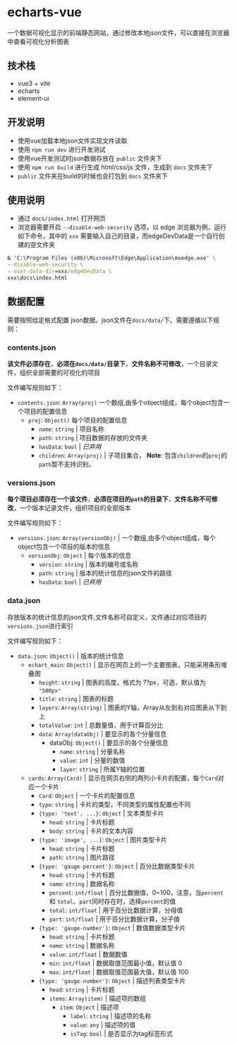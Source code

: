 # echarts-vue

一个数据可视化显示的前端静态网站，通过修改本地json文件，可以直接在浏览器中查看可视化分析图表

## 技术栈

- vue3 + vite
- echarts
- element-ui

## 开发说明

- 使用vue加载本地json文件实现文件读取
- 使用 `npm run dev` 进行开发测试
- 使用vue开发测试时json数据存放在 `public` 文件夹下
- 使用 `npm run build` 进行生成 html/css/js 文件，生成到 `docs` 文件夹下
- `public` 文件夹在build的时候也会打包到 `docs` 文件夹下

## 使用说明

- 通过 `docs/index.html` 打开网页
- 浏览器需要开启 `--disable-web-security` 选项，以 edge 浏览器为例，运行如下命令，其中的 `xxx` 需要输入自己的目录，而edgeDevData是一个自行创建的空文件夹

```bat
& 'C:\Program Files (x86)\Microsoft\Edge\Application\msedge.exe' \
--disable-web-security \
--user-data-dir=xxx/edgeDevData \
xxx\docs\index.html
```

## 数据配置

需要按照给定格式配置 json数据。json文件在`docs/data/`下。需要遵循以下规则：

### contents.json

**该文件必须存在**，**必须在`docs/data/`目录下**，**文件名称不可修改**，一个目录文件，组织全部需要的可视化的项目

文件编写规则如下：

- `contents.json`: `Array(proj)` 一个数组,由多个object组成，每个object包含一个项目的配置信息
  - `proj`: `Object()` 每个项目的配置信息
    - `name`: `string` | 项目名称
    - `path`: `string` | 项目数据的存放的文件夹
    - `hasData`: `bool` | *已弃用*
    - `children`: `Array(proj)` | 子项目集合， **Note**: 包含`children`的`proj`的`path`暂不支持识别。

### versions.json

**每个项目必须存在一个该文件**，**必须在项目的`path`的目录下**，**文件名称不可修改**，一个版本记录文件，组织项目的全部版本

文件编写规则如下：

- `versions.json`: `Array(versionObj)` | 一个数组,由多个object组成，每个object包含一个项目的版本的信息
  - `versionObj`: `Object` | 每个版本的信息
    - `version`: `string` | 版本的编号或名称
    - `path`: `string` | 版本的统计信息的json文件的路径
    - `hasData`: `bool` | *已弃用*

### data.json

存放版本的统计信息的json文件,文件名称可自定义，文件通过对应项目的`versions.json`进行索引

文件编写规则如下：

- `data.json`: `Object()` | 版本的统计信息
  - `echart_main`: `Object()` | 显示在网页上的一个主要图表，只能采用条形堆叠图
    - `height`: `string` | 图表的高度，格式为 ??px，可选，默认值为 `"500px"`
    - `title`: `string` | 图表的标题
    - `layers`: `Array(string)` | 图表的Y轴，Array从左到右对应图表从下到上
    - `totalValue`: `int` | 总数量值，用于计算百分比
    - `data`: `Array(dataObj)` | 要显示的各个分量信息
      - dataObj: `Object()` | 要显示的各个分量信息
        - `name`: `string` | 分量名称
        - `value`: `int` | 分量的数值
        - `layer`: `string` | 所属Y轴的位置
  - `cards`: `Array(Card)` | 显示在网页右侧的两列小卡片的配置，每个`Card`对应一个卡片
    - `Card`: `Object` | 一个卡片的配置信息
    - `type`: `string` | 卡片的类型，不同类型的属性配置也不同
    - `{type: 'text', ...}`: `Object` | 文本类型卡片
      - `head`: `string` | 卡片标题
      - `body`: `string` | 卡片的文本内容
    - `{type: 'image', ...}`: `Object` | 图片类型卡片
      - `head`: `string` | 卡片标题
      - `path`: `string` | 图片路径
    - `{type: 'gauge-percent'}`: `Object` | 百分比数据类型卡片
      - `head`: `string` | 卡片标题
      - `name`: `string` | 数据名称
      - `percent`: `int/float` | 百分比数据值，0~100，注意，当`percent` 和 `total`、`part`同时存在时，选择`percent`的值
      - `total`: `int/float` | 用于百分比数据计算，分母值
      - `part`: `int/float` | 用于百分比数据计算，分子值
    - `{type: 'gauge-number'}`: `Object` | 数值数据类型卡片
      - `head`: `string` | 卡片标题
      - `name`: `string` | 数据名称
      - `value`: `int/float` | 数据数值
      - `min`: `int/float` | 数据取值范围最小值，默认值 0
      - `max`: `int/float` | 数据取值范围最大值，默认值 100
    - `{type: 'gauge-number'}`: `Object` | 描述列表类型卡片
      - `head`: `string` | 卡片标题
      - `items`: `Array(item)` | 描述项的数组
        - `item`: `Object` | 描述项
          - `label`: `string` | 描述项的名称
          - `value`: `any` | 描述项的值
          - `isTag`: `bool` | 是否显示为tag标签形式






